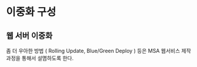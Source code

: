 # 이중화 구성

## 웹 서버 이중화 

좀 더 우아한 방법 \( Rolling Update, Blue/Green Deploy \) 등은 MSA 웹서비스 제작 과정을 통해서 설몀하도록 한다. 



